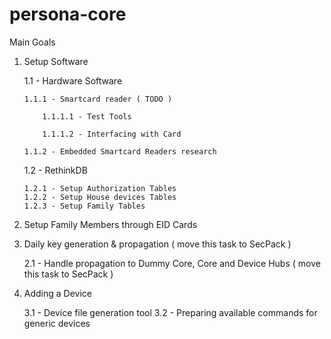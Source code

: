 # persona-core


Main Goals

   1. Setup Software

       1.1 - Hardware Software

          1.1.1 - Smartcard reader ( TODO )

              1.1.1.1 - Test Tools

              1.1.1.2 - Interfacing with Card

          1.1.2 - Embedded Smartcard Readers research

       1.2 - RethinkDB

          1.2.1 - Setup Authorization Tables
          1.2.2 - Setup House devices Tables
          1.2.3 - Setup Family Tables

   2. Setup Family Members through EID Cards
   3. Daily key generation & propagation ( move this task to SecPack )

       2.1 - Handle propagation to Dummy Core, Core and Device Hubs ( move this task to SecPack )
   4. Adding a Device

       3.1 - Device file generation tool
       3.2 - Preparing available commands for generic devices
